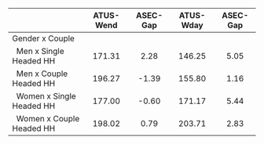 
|                      |    ATUS-Wend |     ASEC-Gap |    ATUS-Wday |     ASEC-Gap |
| -------------------- | :----------: | :----------: | :----------: | :----------: |
| Gender x Couple      |              |              |              |              |
| &nbsp;&nbsp;Men x Single Headed HH |       171.31 |         2.28 |       146.25 |         5.05 |
| &nbsp;&nbsp;Men x Couple Headed HH |       196.27 |        -1.39 |       155.80 |         1.16 |
| &nbsp;&nbsp;Women x Single Headed HH |       177.00 |        -0.60 |       171.17 |         5.44 |
| &nbsp;&nbsp;Women x Couple Headed HH |       198.02 |         0.79 |       203.71 |         2.83 |

